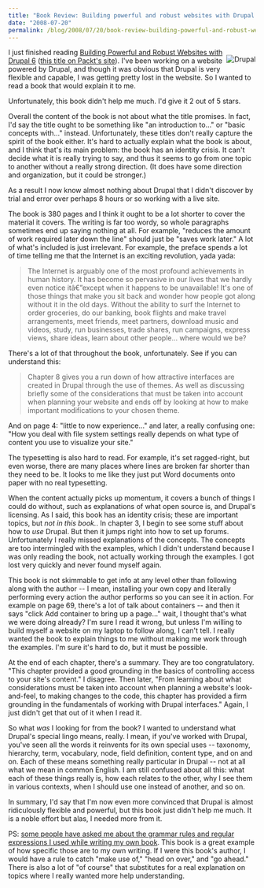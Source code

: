 ```yaml
---
title: "Book Review: Building powerful and robust websites with Drupal 6"
date: "2008-07-20"
permalink: /blog/2008/07/20/book-review-building-powerful-and-robust-websites-with-drupal-6/
---
```

<p style="float:right">
  <a href="http://www.amazon.com/gp/redirect.html?ie=UTF8&#038;location=http%3A%2F%2Fwww.amazon.com%2FBuilding-powerful-robust-websites-Drupal%2Fdp%2F1847192971&#038;tag=xaprb-20&#038;linkCode=ur2&#038;camp=1789&#038;creative=9325"><img style="float:right" src='http://www.xaprb.com/blog/wp-content/uploads/2008/07/robust_drupal_6.jpg' alt='Drupal' /></a>
</p>

I just finished reading [Building Powerful and Robust Websites with Drupal 6][1] ([this title on Packt's site][2]). I've been working on a website powered by Drupal, and though it was obvious that Drupal is very flexible and capable, I was getting pretty lost in the website. So I wanted to read a book that would explain it to me.

Unfortunately, this book didn't help me much. I'd give it 2 out of 5 stars.

Overall the content of the book is not about what the title promises. In fact, I'd say the title ought to be something like "an introduction to&#8230;" or "basic concepts with&#8230;" instead. Unfortunately, these titles don't really capture the spirit of the book either. It's hard to actually explain what the book is about, and I think that's its main problem: the book has an identity crisis. It can't decide what it is really trying to say, and thus it seems to go from one topic to another without a really strong direction. (It does have some direction and organization, but it could be stronger.)

As a result I now know almost nothing about Drupal that I didn't discover by trial and error over perhaps 8 hours or so working with a live site.

The book is 380 pages and I think it ought to be a lot shorter to cover the material it covers. The writing is far too wordy, so whole paragraphs sometimes end up saying nothing at all. For example, "reduces the amount of work required later down the line" should just be "saves work later." A lot of what's included is just irrelevant. For example, the preface spends a lot of time telling me that the Internet is an exciting revolution, yada yada:

> The Internet is arguably one of the most profound achievements in human history. It has become so pervasive in our lives that we hardly even notice itâ€”except when it happens to be unavailable! It's one of those things that make you sit back and wonder how people got along without it in the old days. Without the ability to surf the Internet to order groceries, do our banking, book flights and make travel arrangements, meet friends, meet partners, download music and videos, study, run businesses, trade shares, run campaigns, express views, share ideas, learn about other people&#8230; where would we be?

There's a lot of that throughout the book, unfortunately. See if you can understand this:

> Chapter 8 gives you a run down of how attractive interfaces are created in Drupal through the use of themes. As well as discussing briefly some of the considerations that must be taken into account when planning your website and ends off by looking at how to make important modifications to your chosen theme.

And on page 4: "little to now experience&#8230;" and later, a really confusing one: "How you deal with file system settings really depends on what type of content you use to visualize your site."

The typesetting is also hard to read. For example, it's set ragged-right, but even worse, there are many places where lines are broken far shorter than they need to be. It looks to me like they just put Word documents onto paper with no real typesetting.

When the content actually picks up momentum, it covers a bunch of things I could do without, such as explanations of what open source is, and Drupal's licensing. As I said, this book has an identity crisis; these are important topics, but *not in this book.*. In chapter 3, I begin to see some stuff about how to *use* Drupal. But then it jumps right into how to set up forums. Unfortunately I really missed explanations of the concepts. The concepts are too intermingled with the examples, which I didn't understand because I was only reading the book, not actually working through the examples. I got lost very quickly and never found myself again.

This book is not skimmable to get info at any level other than following along with the author -- I mean, installing your own copy and literally performing every action the author performs so you can see it in action. For example on page 69, there's a lot of talk about containers -- and then it says "click Add container to bring up a page&#8230;" wait, I thought that's what we were doing already? I'm sure I read it wrong, but unless I'm willing to build myself a website on my laptop to follow along, I can't tell. I really wanted the book to explain things to me without making me work through the examples. I'm sure it's hard to do, but it must be possible.

At the end of each chapter, there's a summary. They are too congratulatory. "This chapter provided a good grounding in the basics of controlling access to your site's content." I disagree. Then later, "From learning about what considerations must be taken into account when planning a website's look-and-feel, to making changes to the code, this chapter has provided a firm grounding in the fundamentals of working with Drupal interfaces." Again, I just didn't get that out of it when I read it.

So what *was* I looking for from the book? I wanted to understand what Drupal's special lingo means, really. I mean, if you've worked with Drupal, you've seen all the words it reinvents for its own special uses -- taxonomy, hierarchy, term, vocabulary, node, field definition, content type, and on and on. Each of these means something really particular in Drupal -- not at all what we mean in common English. I am still confused about all this: what each of these things really is, how each relates to the other, why I see them in various contexts, when I should use one instead of another, and so on.

In summary, I'd say that I'm now even more convinced that Drupal is almost ridiculously flexible and powerful, but this book just didn't help me much. It is a noble effort but alas, I needed more from it.

PS: [some people have asked me about the grammar rules and regular expressions I used while writing my own book][3]. This book is a great example of how specific those are to my own writing. If I were this book's author, I would have a rule to catch "make use of," "head on over," and "go ahead." There is also a lot of "of course" that substitutes for a real explanation on topics where I really wanted more help understanding.

 [1]: http://www.amazon.com/gp/redirect.html?ie=UTF8&#038;location=http%3A%2F%2Fwww.amazon.com%2FBuilding-powerful-robust-websites-Drupal%2Fdp%2F1847192971&#038;tag=xaprb-20&#038;linkCode=ur2&#038;camp=1789&#038;creative=9325
 [2]: http://www.packtpub.com/drupal-6-create-powerful-websites/book
 [3]: http://www.xaprb.com/blog/2008/06/15/what-is-it-like-to-write-a-technical-book/
